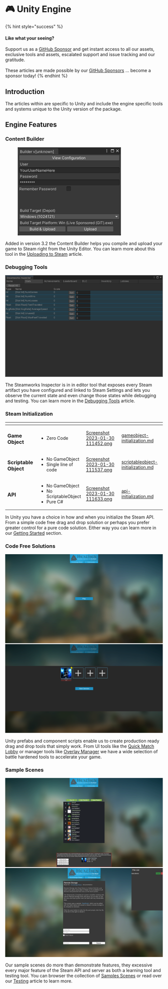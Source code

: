 # 🎮 Unity Engine

{% hint style="success" %}
#### Like what your seeing?

Support us as a [GitHub Sponsor](../../../become-a-sponsor/) and get instant access to all our assets, exclusive tools and assets, escalated support and issue tracking and our gratitude.\
\
These articles are made possible by our [GitHub Sponsors](../../../become-a-sponsor/) ... become a sponsor today!
{% endhint %}

## Introduction

The articles within are specific to Unity and include the engine specific tools and systems unique to the Unity version of the package.&#x20;

## Engine Features

### Content Builder

<figure><img src="../../../.gitbook/assets/image (15) (1).png" alt=""><figcaption></figcaption></figure>

Added in version 3.2 the Content Builder helps you compile and upload your game to Steam right from the Unity Editor. You can learn more about this tool in the [Uploading to Steam](../../../steam/uploading-to-steam.md) article.

### Debugging Tools

![](<../../../.gitbook/assets/image (173) (1) (1).png>)

The Steamworks Inspector is in in editor tool that exposes every Steam artifact you have configured and linked to Steam Settings and lets you observe the current state and even change those states while debugging and testing. You can learn more in the [Debugging Tools](../unity-engine/debugging-tools.md) article.

### Steam Initialization

<table data-view="cards"><thead><tr><th></th><th></th><th data-hidden data-card-cover data-type="files"></th><th data-hidden data-card-target data-type="content-ref"></th></tr></thead><tbody><tr><td><h3>Game Object</h3></td><td><ul><li>Zero Code</li></ul></td><td><a href="../../../.gitbook/assets/Screenshot 2023-01-30 111452.png">Screenshot 2023-01-30 111452.png</a></td><td><a href="../for-unity-game-engine/quick-start-guide/gameobject-initialization.md">gameobject-initialization.md</a></td></tr><tr><td><h3>Scriptable Object</h3></td><td><ul><li>No GameObject</li><li>Single line of code</li></ul></td><td><a href="../../../.gitbook/assets/Screenshot 2023-01-30 111537.png">Screenshot 2023-01-30 111537.png</a></td><td><a href="../for-unity-game-engine/quick-start-guide/scriptableobject-initialization.md">scriptableobject-initialization.md</a></td></tr><tr><td><h3>API</h3></td><td><ul><li>No GameObject</li><li>No ScriptableObject</li><li>Pure C#</li></ul></td><td><a href="../../../.gitbook/assets/Screenshot 2023-01-30 111633.png">Screenshot 2023-01-30 111633.png</a></td><td><a href="../for-unity-game-engine/quick-start-guide/api-initialization.md">api-initialization.md</a></td></tr></tbody></table>

In Unity you have a choice in how and when you initialize the Steam API. From a simple code free drag and drop solution or perhaps you prefer greater control for a pure code solution. Either way you can learn more in our [Getting Started](quick-start-guide/) section.

### Code Free Solutions

![](<../../../.gitbook/assets/image (3) (3).png>)![](<../../../.gitbook/assets/image (1) (1) (3) (1).png>)

Unity prefabs and component scripts enable us to create production ready drag and drop tools that simply work. From UI tools like the [Quick Match Lobby](../for-unity-game-engine/ui-components/quick-match-lobby-control.md) or manager tools like [Overlay Manager](components/overlay-manager.md) we have a wide selection of battle hardened tools to accelerate your game.

### Sample Scenes

![](<../../../.gitbook/assets/image (1) (1) (3).png>)![](<../../../.gitbook/assets/image (3).png>)

Our sample scenes do more than demonstrate features, they excessive every major feature of the Steam API and server as both a learning tool and testing tool. You can browser the collection of [Samples Scenes](../unity-engine/sample-scenes/) or read over our [Testing](../unity-engine/debugging-tools/testing.md) article to learn more.
